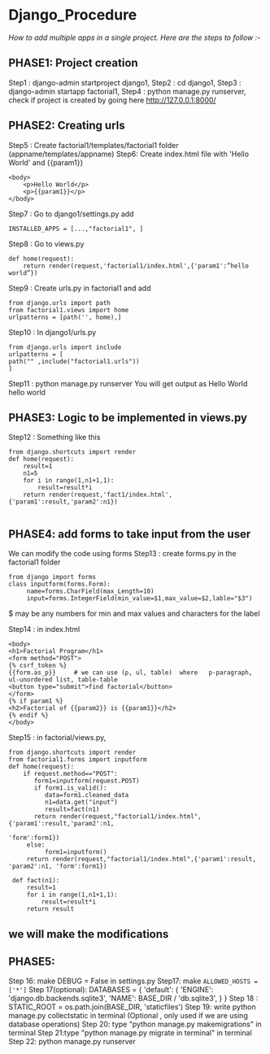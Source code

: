# Django_Procedure

*How to add multiple apps in a single project.* 
*Here are the steps to follow :-*

## PHASE1: Project creation 
Step1 : django-admin startproject django1,
Step2 : cd django1,
Step3 : django-admin startapp factorial1,
Step4 : python manage.py runserver,
check if project is created by going here http://127.0.0.1:8000/

## PHASE2: Creating urls 
Step5 : Create factorial1/templates/factorial1 folder    (appname/templates/appname)
Step6:  Create index.html file with 'Hello World' and {{param1}}

```
<body>
    <p>Hello World</p>
    <p>{{param1}}</p>
</body>
```

Step7 : Go to django1/settings.py add 
```
INSTALLED_APPS = [...,"factorial1", ]
```

Step8 : Go to views.py
```
def home(request):
    return render(request,'factorial1/index.html',{'param1':”hello world”})
```

Step9 : Create urls.py in factorial1 and add
```
from django.urls import path
from factorial1.views import home
urlpatterns = [path('', home),]
```

Step10 : In django1/urls.py
```
from django.urls import include
urlpatterns = [
path("" ,include("factorial1.urls"))
]
```

Step11 : python manage.py runserver
You will get output as 
Hello World 
hello world

## PHASE3: Logic to be implemented in views.py 
Step12 :
Something like this
```
from django.shortcuts import render
def home(request):
    result=1
    n1=5
    for i in range(1,n1+1,1):
        result=result*i
    return render(request,'fact1/index.html',{'param1':result,'param2':n1})
    
```

## PHASE4: add forms to take input from the user ##
 We can modify the code using forms
 Step13 : create forms.py in the factorial1 folder
 ```
 from django import forms
 class inputform(forms.Form):
      name=forms.CharField(max_Length=10)
      input=forms.IntegerField(min_value=$1,max_value=$2,lable="$3")  
  ```
  $ may be any numbers for min and max values and characters for the label

Step14 : in index.html
```
<body>
<h1>Factorial Program</h1>
<form method="POST">
{% csrf_token %}
{{form.as_p}}     # we can use (p, ul, table)  where   p-paragraph, ul-unordered list, table-table
<button type="submit">find factorial</button>
</form>
{% if param1 %}
<h2>Factorial of {{param2}} is {{param1}}</h2>
{% endif %}
</body>
```

Step15 : in factorial/views.py, 
```
from django.shortcuts import render
from factorial1.forms import inputform
def home(request):
    if request.method=="POST":
       form1=inputform(request.POST)
       if form1.is_valid():
          data=form1.cleaned_data
          n1=data.get("input")
          result=fact(n1)
       return render(request,"factorial1/index.html",{'param1':result,'param2':n1,
                                                          'form':form1})
     else:
          form1=inputform()  
     return render(request,"factorial1/index.html",{'param1':result, 'param2':n1, 'form':form1})
```
```
 def fact(n1):  
     result=1
     for i in range(1,n1+1,1):
         result=result*i
     return result
```
                                           

## we will make the modifications 

## PHASE5: 
Step 16: make DEBUG = False in settings.py
Step17: make 
```ALLOWED_HOSTS = ['*']```
Step 17(optional):   DATABASES = {
    'default': {
        'ENGINE': 'django.db.backends.sqlite3',
        'NAME': BASE_DIR / 'db.sqlite3',
    }
}
Step 18 : STATIC_ROOT = os.path.join(BASE_DIR, 'staticfiles')
Step 19: write python manage.py collectstatic in terminal
(Optional , only used if we are using database operations)
Step 20: type "python manage.py makemigrations" in terminal
Step 21:type  "python manage.py migrate in terminal" in terminal
Step 22:  python manage.py runserver
